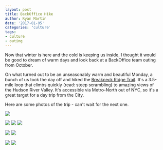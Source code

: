```yaml
---
layout: post
title: BackOffice Hike
author: Ryan Martin
date: '2017-01-05'
categories: 'culture'
tags:
- culture
- outing
---
```


Now that winter is here and the cold is keeping us inside, I thought it would be good to dream of warm days and look back at a BackOffice team outing from October.

On what turned out to be an unseasonably warm and beautiful Monday, a bunch of us took the day off and hiked the [Breakneck Ridge Trail](https://www.nynjtc.org/hike/breakneck-ridge-trail). It's a 3.5-mile loop that climbs quickly (read: steep scrambling) to amazing views of the Hudson River Valley. It's accessible via Metro-North out of NYC, so it's a great target for a day trip from the City.

Here are some photos of the trip - can't wait for the next one.

![](http://i.imgur.com/NVRAzDk.png)

![](http://i.imgur.com/9VSVsfX.png)
![](http://i.imgur.com/2KDXrle.png)
![](http://i.imgur.com/GACiB8p.png)

![](http://i.imgur.com/0b7cDa1.png)
![](http://i.imgur.com/SFIokOP.png)

![](http://i.imgur.com/zOb579Q.png)
![](http://i.imgur.com/F4swKEJ.png)
